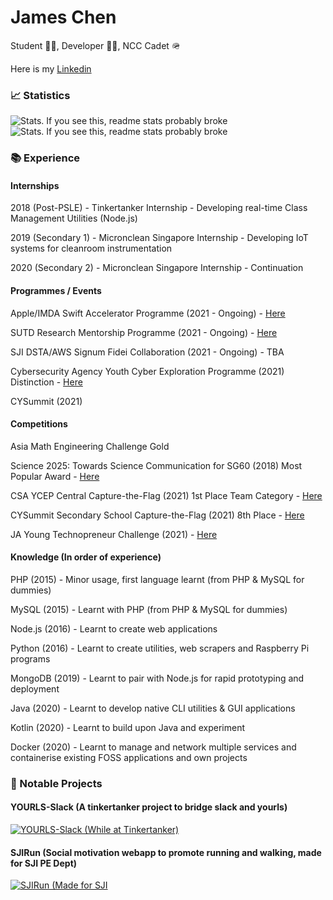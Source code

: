 # James Chen

Student 👨‍🎓, Developer 👨‍💻, NCC Cadet 🪖

Here is my [Linkedin](https://www.linkedin.com/in/jamesryanchen/)

### 📈 Statistics
![Stats. If you see this, readme stats probably broke](https://github-readme-stats.vercel.app/api?username=jamesrchen&count_private=true&show_icons=true&include_all_commits=true&layout=compact&theme=onedark)
![Stats. If you see this, readme stats probably broke](https://github-readme-stats.vercel.app/api/top-langs/?username=jamesrchen&layout=compact&theme=onedark)

### 📚 Experience

#### Internships
2018 (Post-PSLE) - Tinkertanker Internship - Developing real-time Class Management Utilities (Node.js)

2019 (Secondary 1) - Micronclean Singapore Internship - Developing IoT systems for cleanroom instrumentation

2020 (Secondary 2) - Micronclean Singapore Internship - Continuation

#### Programmes / Events
Apple/IMDA Swift Accelerator Programme (2021 - Ongoing) - [Here](https://www.swiftinsg.org/)

SUTD Research Mentorship Programme (2021 - Ongoing) - [Here](https://www.sutd.edu.sg/Admissions/Undergraduate/Outreach/Signature-Programmes/Research-Mentorship-Programme)

SJI DSTA/AWS Signum Fidei Collaboration (2021 - Ongoing) - TBA

Cybersecurity Agency Youth Cyber Exploration Programme (2021) Distinction - [Here](https://www.csa.gov.sg/programmes/sgcybertalent/sgcyberyouth/ycep)

CYSummit (2021)

#### Competitions
Asia Math Engineering Challenge Gold

Science 2025: Towards Science Communication for SG60 (2018) Most Popular Award - [Here](https://science2025.devpost.com/)

CSA YCEP Central Capture-the-Flag (2021) 1st Place Team Category - [Here](https://www.csa.gov.sg/programmes/sgcybertalent/sgcyberyouth/ycep)

CYSummit Secondary School Capture-the-Flag (2021) 8th Place - [Here](https://summit.cyberyouth.sg/)

JA Young Technopreneur Challenge (2021) - [Here](https://www.ja.org.sg/the-young-technopreneur-challenge-2021.html)

#### Knowledge (In order of experience)
PHP (2015) - Minor usage, first language learnt (from PHP & MySQL for dummies)

MySQL (2015) - Learnt with PHP (from PHP & MySQL for dummies)

Node.js (2016) - Learnt to create web applications

Python (2016) - Learnt to create utilities, web scrapers and Raspberry Pi programs

MongoDB (2019) - Learnt to pair with Node.js for rapid prototyping and deployment

Java (2020) - Learnt to develop native CLI utilities & GUI applications

Kotlin (2020) - Learnt to build upon Java and experiment

Docker (2020) - Learnt to manage and network multiple services and containerise existing FOSS applications and own projects

### 🔬 Notable Projects

#### YOURLS-Slack (A tinkertanker project to bridge slack and yourls)
[![YOURLS-Slack (While at Tinkertanker)](https://github-readme-stats.vercel.app/api/pin/?username=tinkertanker&theme=dark&repo=YOURLS-Slack)](https://github.com/tinkertanker/YOURLS-Slack)
#### SJIRun (Social motivation webapp to promote running and walking, made for SJI PE Dept)
[![SJIRun (Made for SJI](https://github-readme-stats.vercel.app/api/pin/?username=jamesrchen&theme=dark&repo=SJIRun-old)](https://github.com/jamesrchen/SJIRun-old)
